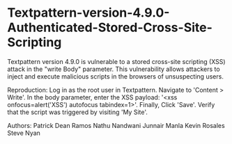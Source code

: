 # Textpattern-version-4.9.0-Authenticated-Stored-Cross-Site-Scripting
Textpattern version 4.9.0 is vulnerable to a stored cross-site scripting (XSS) attack in the "write Body" parameter. This vulnerability allows attackers to inject and execute malicious scripts in the browsers of unsuspecting users.

Reproduction:
Log in as the root user in Textpattern.
Navigate to 'Content > Write'.
In the body parameter, enter the XSS payload: '<xss onfocus=alert('XSS') autofocus tabindex=1>'. Finally, Click 'Save'.
Verify that the script was triggered by visiting 'My Site'.

Authors:
Patrick Dean Ramos
Nathu Nandwani
Junnair Manla
Kevin Rosales
Steve Nyan
